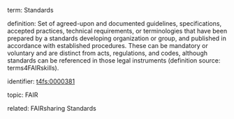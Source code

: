 term: Standards

definition: Set of agreed-upon and documented guidelines, specifications, accepted practices, technical requirements, or terminologies that have been prepared by a standards developing organization or group, and published in accordance with established procedures. These can be mandatory or voluntary and are distinct from acts, regulations, and codes, although standards can be referenced in those legal instruments (definition source: terms4FAIRskills).

identifier: [t4fs:0000381](https://bioregistry.io/t4fs:0000381)

topic: FAIR

related: FAIRsharing Standards

